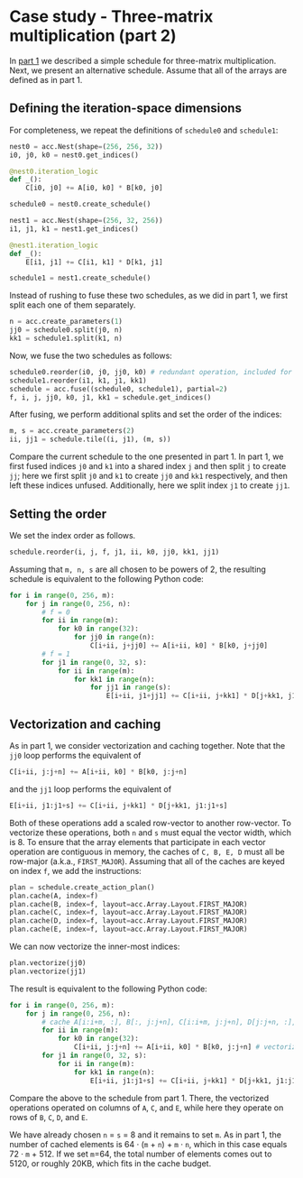 [//]: # (Project: Accera)
[//]: # (Version: 1.2.0)

# Case study - Three-matrix multiplication (part 2)
In [part 1](<Three-matrix%20multiplication%20-%20part%201.md>) we described a simple schedule for three-matrix multiplication. Next, we present an alternative schedule. Assume that all of the arrays are defined as in part 1.

## Defining the iteration-space dimensions
For completeness, we repeat the definitions of `schedule0` and `schedule1`:
```python
nest0 = acc.Nest(shape=(256, 256, 32))
i0, j0, k0 = nest0.get_indices()

@nest0.iteration_logic
def _():
    C[i0, j0] += A[i0, k0] * B[k0, j0]

schedule0 = nest0.create_schedule()

nest1 = acc.Nest(shape=(256, 32, 256))
i1, j1, k1 = nest1.get_indices()

@nest1.iteration_logic
def _():
    E[i1, j1] += C[i1, k1] * D[k1, j1]

schedule1 = nest1.create_schedule()
```
Instead of rushing to fuse these two schedules, as we did in part 1, we first split each one of them separately.
```python
n = acc.create_parameters(1)
jj0 = schedule0.split(j0, n)
kk1 = schedule1.split(k1, n)
```
Now, we fuse the two schedules as follows:
```python
schedule0.reorder(i0, j0, jj0, k0) # redundant operation, included for clarity
schedule1.reorder(i1, k1, j1, kk1)
schedule = acc.fuse((schedule0, schedule1), partial=2)
f, i, j, jj0, k0, j1, kk1 = schedule.get_indices()
```
After fusing, we perform additional splits and set the order of the indices:
```python
m, s = acc.create_parameters(2)
ii, jj1 = schedule.tile((i, j1), (m, s))
```
Compare the current schedule to the one presented in part 1. In part 1, we first fused indices `j0` and `k1` into a shared index `j` and then split `j` to create `jj`; here we first split `j0` and `k1` to create `jj0` and `kk1` respectively, and then left these indices unfused. Additionally, here we split index `j1` to create `jj1`.

## Setting the order
We set the index order as follows.
```python
schedule.reorder(i, j, f, j1, ii, k0, jj0, kk1, jj1)
```
Assuming that `m, n, s` are all chosen to be powers of 2, the resulting schedule is equivalent to the following Python code:
```python
for i in range(0, 256, m):
    for j in range(0, 256, n):
        # f = 0
        for ii in range(m):
            for k0 in range(32):
                for jj0 in range(n):
                    C[i+ii, j+jj0] += A[i+ii, k0] * B[k0, j+jj0]
        # f = 1
        for j1 in range(0, 32, s):
            for ii in range(m):
                for kk1 in range(n):
                    for jj1 in range(s):
                        E[i+ii, j1+jj1] += C[i+ii, j+kk1] * D[j+kk1, j1+jj1]
```

## Vectorization and caching
As in part 1, we consider vectorization and caching together. Note that the `jj0` loop performs the equivalent of
```python
C[i+ii, j:j+n] += A[i+ii, k0] * B[k0, j:j+n]
```
and the `jj1` loop performs the equivalent of
```python
E[i+ii, j1:j1+s] += C[i+ii, j+kk1] * D[j+kk1, j1:j1+s]
```
Both of these operations add a scaled row-vector to another row-vector. To vectorize these operations, both `n` and `s` must equal the vector width, which is 8. To ensure that the array elements that participate in each vector operation are contiguous in memory, the caches of `C, B, E, D` must all be row-major (a.k.a., `FIRST_MAJOR`). Assuming that all of the caches are keyed on index `f`, we add the instructions:
```Python
plan = schedule.create_action_plan()
plan.cache(A, index=f)
plan.cache(B, index=f, layout=acc.Array.Layout.FIRST_MAJOR)
plan.cache(C, index=f, layout=acc.Array.Layout.FIRST_MAJOR)
plan.cache(D, index=f, layout=acc.Array.Layout.FIRST_MAJOR)
plan.cache(E, index=f, layout=acc.Array.Layout.FIRST_MAJOR)
```
We can now vectorize the inner-most indices:
```python
plan.vectorize(jj0)
plan.vectorize(jj1)
```
The result is equivalent to the following Python code:
```python
for i in range(0, 256, m):
    for j in range(0, 256, n):
        # cache A[i:i+m, :], B[:, j:j+n], C[i:i+m, j:j+n], D[j:j+n, :], E[i:i+m, :]
        for ii in range(m):
            for k0 in range(32):
                C[i+ii, j:j+n] += A[i+ii, k0] * B[k0, j:j+n] # vectorized index jj0
        for j1 in range(0, 32, s):
            for ii in range(m):
                for kk1 in range(n):
                    E[i+ii, j1:j1+s] += C[i+ii, j+kk1] * D[j+kk1, j1:j1+s] # vectorized index jj1
```
Compare the above to the schedule from part 1. There, the vectorized operations operated on columns of `A`, `C`, and `E`, while here they operate on rows of `B`, `C`, `D`, and `E`.

We have already chosen `n` = `s` = 8 and it remains to set `m`. As in part 1, the number of cached elements is
64 &middot; (`m` + `n`) + `m` &middot; `n`, which in this case equals 72 &middot; `m` + 512. If we set `m`=64, the total number of elements comes out to 5120, or roughly 20KB, which fits in the cache budget.

<!-- TODO

* Try swapping the order of `i` and `j`
* Try swapping `ii` and `k0`.
* Try permuting `j1, ii, kk1`.
* Try forcing `A`'s cache to a specific layout.
* Why are all the caches keyed on `f`?
* Add optimizations from the standard 2-matrix multiplication
* Say more about how the strategy in part 2 compares to the strategy in part 1. How does it depend on the memory layout of the original arrays? How does it depend on the shapes of the original arrays?
-->